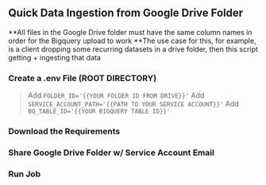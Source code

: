 ## Quick Data Ingestion from Google Drive Folder

**All files in the Google Drive folder must have the same column names in order for the Bigquery upload to work
**The use case for this, for example, is a client dropping some recurring datasets in a drive folder, then this script getting + ingesting that data

### Create a .env File (ROOT DIRECTORY)
> Add `FOLDER_ID='{{YOUR FOLDER ID FROM DRIVE}}'` 
> Add `SERVICE_ACCOUNT_PATH='{{PATH TO YOUR SERVICE ACCOUNT}}'`
> Add `BQ_TABLE_ID='{{YOUR BIGQUERY TABLE ID}}'`

### Download the Requirements

### Share Google Drive Folder w/ Service Account Email

### Run Job